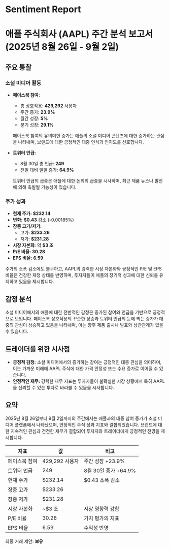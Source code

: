 # Sentiment Report

# 애플 주식회사 (AAPL) 주간 분석 보고서 (2025년 8월 26일 - 9월 2일)

## 주요 통찰

### 소셜 미디어 활동
- **페이스북 참여:** 
  - 총 상호작용: **429,292** 사용자
  - 주간 증가: **23.9%**
  - 월간 성장: **5%**
  - 분기 성장: **29.1%**
  
  페이스북 참여의 유의미한 증가는 애플의 소셜 미디어 콘텐츠에 대한 증가하는 관심을 나타내며, 브랜드에 대한 긍정적인 대중 인식과 인지도를 신호합니다.

- **트위터 언급:** 
  - 8월 30일 총 언급: **249**
  - 전일 대비 일일 증가: **64.9%**
  
  트위터 언급의 급증은 애플에 대한 논의의 급증을 시사하며, 최근 제품 뉴스나 발전에 의해 촉발될 가능성이 있습니다.

### 주가 성과
- **현재 주가:** **$232.14**
- **변화:** **$0.43** 감소 (-0.00185%)
- **장중 고가/저가:** 
  - 고가: **$233.26**
  - 저가: **$231.28**
- **시장 자본화:** 약 **$3 조**
- **P/E 비율:** **30.28**
- **EPS 비율:** **6.59**

주가의 소폭 감소에도 불구하고, AAPL의 강력한 시장 자본화와 긍정적인 P/E 및 EPS 비율은 건강한 재정 상태를 반영하며, 투자자들이 애플의 장기적 성과에 대한 신뢰를 유지하고 있음을 제시합니다.

## 감정 분석
소셜 미디어에서의 애플에 대한 전반적인 감정은 증가된 참여와 언급을 기반으로 긍정적으로 보입니다. 페이스북 상호작용의 꾸준한 상승과 트위터 언급의 눈에 띄는 증가가 대중의 관심이 상승하고 있음을 나타내며, 이는 향후 제품 출시나 발표와 상관관계가 있을 수 있습니다.

## 트레이더를 위한 시사점
- **긍정적 감정:** 소셜 미디어에서의 증가하는 참여는 긍정적인 대중 관심을 의미하며, 이는 가까운 미래에 AAPL 주식에 대한 가격 안정성 또는 수요 증가로 이어질 수 있습니다.
- **안정적인 재무:** 강력한 재무 지표는 투자자들이 불확실한 시장 상황에서 특히 AAPL을 신뢰할 수 있는 투자로 바라볼 수 있음을 시사합니다.

## 요약
2025년 8월 26일부터 9월 2일까지의 주간에서는 애플과의 대중 참여 증가가 소셜 미디어 플랫폼에서 나타났으며, 안정적인 주식 성과 지표와 결합되었습니다. 브랜드에 대한 지속적인 관심과 건전한 재무가 결합되어 투자자와 트레이더에게 긍정적인 전망을 제시합니다.

| 지표                   | 값               | 비고                             |
|------------------------|------------------|----------------------------------|
| 페이스북 참여          | 429,292 사용자   | 주간 성장 +23.9%               |
| 트위터 언급            | 249              | 8월 30일 증가 +64.9%            |
| 현재 주가              | $232.14          | $0.43 소폭 감소                 |
| 장중 고가              | $233.26          |                                  |
| 장중 저가              | $231.28          |                                  |
| 시장 자본화            | ~$3 조           | 시장 영향력 강함               |
| P/E 비율               | 30.28            | 가치 평가의 지표               |
| EPS 비율               | 6.59             | 수익성 반영                     |

최종 거래 제안: **보유**
